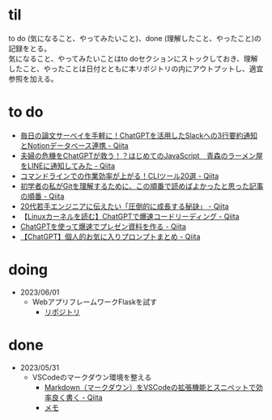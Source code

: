# til

to do (気になること、やってみたいこと)、done (理解したこと、やったこと)の記録をとる。  
気になること、やってみたいことはto doセクションにストックしておき、理解したこと、やったことは日付とともに本リポジトリの内にアウトプットし、適宜参照を加える。

# to do
- [毎日の論文サーベイを手軽に！ChatGPTを活用したSlackへの3行要約通知とNotionデータベース連携 - Qiita](https://qiita.com/yuta0821/items/2edf338a92b8a157af37?utm_source=Qiita%E3%83%8B%E3%83%A5%E3%83%BC%E3%82%B9&utm_campaign=396e1572bf-Qiita_newsletter_568_05_31_2023&utm_medium=email&utm_term=0_e44feaa081-396e1572bf-36057521)
- [夫婦の危機をChatGPTが救う！？はじめてのJavaScript　青森のラーメン屋をLINEに通知してみた - Qiita](https://qiita.com/am003004/items/801e913f5ef7b63e6f75?utm_source=Qiita%E3%83%8B%E3%83%A5%E3%83%BC%E3%82%B9&utm_campaign=396e1572bf-Qiita_newsletter_568_05_31_2023&utm_medium=email&utm_term=0_e44feaa081-396e1572bf-36057521)
- [コマンドラインでの作業効率が上がる！CLIツール20選 - Qiita](https://qiita.com/midiambear/items/2b0f17b6859e88b4f7ca?utm_source=Qiita%E3%83%8B%E3%83%A5%E3%83%BC%E3%82%B9&utm_campaign=4d5ee72c16-Qiita_newsletter_566_05_17_2023&utm_medium=email&utm_term=0_e44feaa081-4d5ee72c16-36057521)
- [初学者の私がGitを理解するために、この順番で読めばよかったと思った記事の順番 - Qiita](https://qiita.com/muranakar/items/e3e8e8187d32120c7fdf?utm_source=Qiita%E3%83%8B%E3%83%A5%E3%83%BC%E3%82%B9&utm_campaign=70bcab08a0-Qiita_newsletter_565_05_10_2023&utm_medium=email&utm_term=0_e44feaa081-70bcab08a0-36057521)
- [20代若手エンジニアに伝えたい「圧倒的に成長する秘訣」 - Qiita](https://qiita.com/Terao-Takumi/items/ddf11b32676021fd2e83?utm_source=Qiita%E3%83%8B%E3%83%A5%E3%83%BC%E3%82%B9&utm_campaign=5eff1ee08e-Qiita_newsletter_562_04_19_2023&utm_medium=email&utm_term=0_e44feaa081-5eff1ee08e-36057521)
- 【[Linuxカーネルを読む】ChatGPTで爆速コードリーディング - Qiita
](https://qiita.com/tajima_taso/items/c8ed4cb06866ef11a455?utm_source=Qiita%E3%83%8B%E3%83%A5%E3%83%BC%E3%82%B9&utm_campaign=5eff1ee08e-Qiita_newsletter_562_04_19_2023&utm_medium=email&utm_term=0_e44feaa081-5eff1ee08e-36057521)
- [ChatGPTを使って爆速でプレゼン資料を作る - Qiita](https://qiita.com/ydty/items/39d39ad5d5b6448d55fc?utm_source=Qiita%E3%83%8B%E3%83%A5%E3%83%BC%E3%82%B9&utm_campaign=5eff1ee08e-Qiita_newsletter_562_04_19_2023&utm_medium=email&utm_term=0_e44feaa081-5eff1ee08e-36057521)
- [【ChatGPT】個人的お気に入りプロンプトまとめ - Qiita](https://qiita.com/ryome/items/6b04cfdc25a2559902c8?utm_source=Qiita%E3%83%8B%E3%83%A5%E3%83%BC%E3%82%B9&utm_campaign=5eff1ee08e-Qiita_newsletter_562_04_19_2023&utm_medium=email&utm_term=0_e44feaa081-5eff1ee08e-36057521)

# doing

- 2023/06/01
  - WebアプリフレームワークFlaskを試す
    - [リポジトリ](https://github.com/raoshun/flask-tutorial)

# done

- 2023/05/31
  - VSCodeのマークダウン環境を整える
    - [Markdown（マークダウン）をVSCodeの拡張機能とスニペットで効率良く書く - Qiita](https://qiita.com/waicode/items/1310d3f0aeb24f393b88)
    - [メモ](https://github.com/raoshun/til/blob/main/VSCode.md#markdown-all-in-one)
